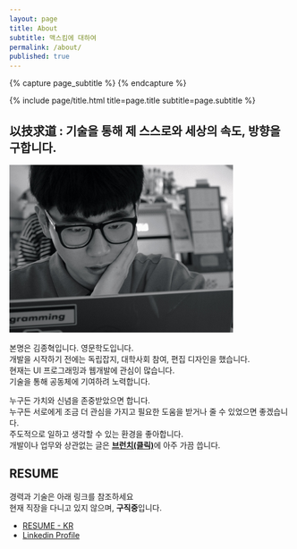 ```yaml
---
layout: page
title: About
subtitle: 맥스킴에 대하여
permalink: /about/
published: true
---
```


<div class="page" markdown="1">
{% capture page_subtitle %}
{% endcapture %}

{% include page/title.html title=page.title subtitle=page.subtitle %}

<h2>以技求道 : 기술을 통해 제 스스로와 세상의 속도, 방향을 구합니다.</h2>

<img class="left" src="/uploads/about.jpeg" width="400" height="300" />

본명은 김종혁입니다. 영문학도입니다.  
개발을 시작하기 전에는 독립잡지, 대학사회 참여, 편집 디자인을 했습니다.  
현재는 UI 프로그래밍과 웹개발에 관심이 많습니다.  
기술을 통해 공동체에 기여하려 노력합니다.

누구든 가치와 신념을 존중받았으면 합니다.  
누구든 서로에게 조금 더 관심을 가지고 필요한 도움을 받거나 줄 수 있었으면 좋겠습니다.  
주도적으로 일하고 생각할 수 있는 환경을 좋아합니다.  
개발이나 업무와 상관없는 글은 [**브런치(클릭)**](https://brunch.co.kr/@hwaseen)에 아주 가끔 씁니다.

## RESUME

경력과 기술은 아래 링크를 참조하세요  
현재 직장을 다니고 있지 않으며, **구직중**입니다.

- [RESUME - KR](https://github.com/MaxKim-J/RESUME)
- [Linkedin Profile](https://www.linkedin.com/in/%EC%A2%85%ED%98%81-%EA%B9%80-903967177/)

</div>
